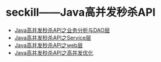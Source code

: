 # seckill——Java高并发秒杀API

* [Java高并发秒杀API之业务分析与DAO层](http://www.imooc.com/learn/587)
* [Java高并发秒杀API之Service层](http://www.imooc.com/learn/630)
* [Java高并发秒杀API之web层](http://www.imooc.com/learn/631)
* [Java高并发秒杀API之高并发优化](http://www.imooc.com/learn/632)
